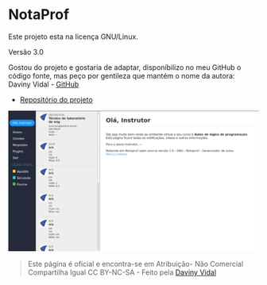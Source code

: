 NotaProf
========================

Este projeto esta na licença GNU/Linux. 

Versão 3.0

Gostou do projeto e gostaria de adaptar, disponíbilizo no meu GitHub o código fonte, mas peço por gentileza que mantém o nome da autora: Daviny Vidal - [GitHub](https://github.com/davinyvidal)

 - [Repositório do projeto](https://davinyvidal.github.io/notaprof_3.0)

![Screenshot](https://raw.githubusercontent.com/davinyvidal/notaprof_3.0/master/np-temas/Temas/pure/Screenshot.png)

> Este página é oficial e encontra-se em Atribuição- Não Comercial Compartilha Igual CC BY-NC-SA - Feito pela [Daviny Vidal](https://davinyvidal.github.io)
